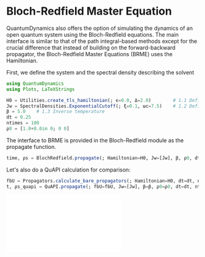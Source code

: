 # Bloch-Redfield Master Equation

QuantumDynamics also offers the option of simulating the dynamics of an open quantum system using the Bloch-Redfield equations. The main interface is similar to that of the path integral-based methods except for the crucial difference that instead of building on the forward-backward propagator, the Bloch-Redfield Master Equations (BRME) uses the Hamiltonian.

First, we define the system and the spectral density describing the solvent
```julia
using QuantumDynamics
using Plots, LaTeXStrings

H0 = Utilities.create_tls_hamiltonian(; ϵ=0.0, Δ=2.0)        # 1.1 Define the system Hamiltonian
Jw = SpectralDensities.ExponentialCutoff(; ξ=0.1, ωc=7.5)    # 1.2 Define the spectral density
β = 5.0    # 1.3 Inverse temperature
dt = 0.25
ntimes = 100
ρ0 = [1.0+0.0im 0; 0 0]
```

The interface to BRME is provided in the Bloch-Redfield module as the propagate function.
```julia
time, ρs = BlochRedfield.propagate(; Hamiltonian=H0, Jw=[Jw], β, ρ0, dt, ntimes, sys_ops=[[1.0+0.0im 0.0; 0.0 -1.0]])
```

Let's also do a QuAPI calculation for comparison:
```julia
fbU = Propagators.calculate_bare_propagators(; Hamiltonian=H0, dt=dt, ntimes=ntimes)
t, ρs_quapi = QuAPI.propagate(; fbU=fbU, Jw=[Jw], β=β, ρ0=ρ0, dt=dt, ntimes=ntimes, kmax=7)
```
![output](../tutorial_examples/BRME.pdf)